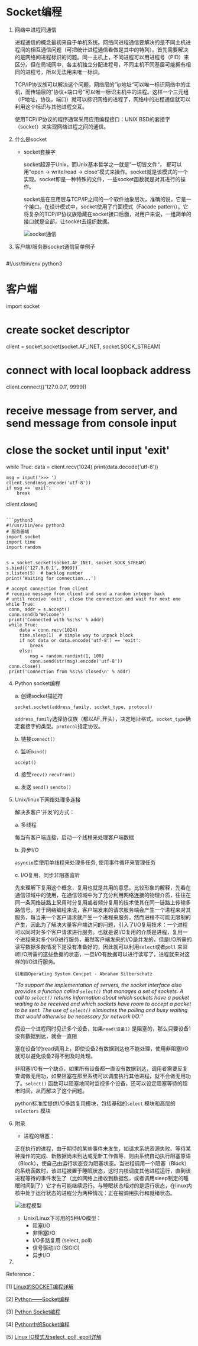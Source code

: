 # Socket编程

1. 网络中进程间通信

   进程通信的概念最初来自于单机系统。网络间进程通信要解决的是不同主机进程间的相互通信问题（可把统计进程通信看做是其中的特列）。首先需要解决的是网络间进程标识的问题。同一主机上，不同进程可以用进程号（PID）来区分。但在局域网中，各主机独立分配进程号，不同主机不同基层可能拥有相同的进程号，所以无法用来唯一标识。

   TCP/IP协议族可以解决这个问题，网络层的”ip地址“可以唯一标识网络中的主机，而传输层的”协议+端口号“可以唯一标识主机中的进程。这样一个三元组（IP地址，协议，端口）就可以标识网络的进程了，网络中的进程通信就可以利用这个标识与其他进程交互。

   使用TCP/IP协议的程序通常采用应用编程接口：UNIX BSD的套接字（socket）来实现网络进程之间的通信。

2. 什么是socket

   - socket套接字

     socket起源于Unix，而Unix基本哲学之一就是”一切皆文件“， 都可以用”open -> write/read -> close“模式来操作。socket就是该模式的一个实现。socket即是一种特殊的文件，一些socket函数就是对其进行的操作。

     socket是在应用层与TCP/IP之间的一个软件抽象层次，准确的说，它是一个接口。在设计模式中，socket使用了门面模式（Facade pattern）。它将复杂的TCP/IP协议族隐藏在socket接口后面，对用户来说，一组简单的接口就是全部，让socket去组织数据。
     
     
     
     ![socket通信](../images/socket通信过程.png)
     
     

3. 客户端/服务器socket通信简单例子

   ```python3
#!/usr/bin/env python3
   # 客户端
import socket
   

   # create socket descriptor
client = socket.socket(socket.AF_INET, socket.SOCK_STREAM)
   # connect with local loopback address
client.connect(('127.0.0.1', 9999))
   
   # receive message from server, and send message from console input
   # close the socket until input 'exit'
   while True:
   	data = client.recv(1024)
   	print(data.decode('utf-8'))
   	
   	msg = input('>>> ')
   	client.send(msg.encode('utf-8'))
   	if msg == 'exit':
   		break
   client.close()
   ```
   
   ```python3
   #!/usr/bin/env python3
   # 服务器端
   import socket
   import time
   import random
   
   
   s = socket.socket(socket.AF_INET, socket.SOCK_STREAM)
   s.bind(('127.0.0.1', 9999))
   s.listen(5)  # backlog number
   print('Waiting for connection...')
   
   # accept connection from client
   # receive message from client and send a random integer back 
   # until receive 'exit', close the connection and wait for next one
   while True:
   	conn, addr = s.accept()
   	conn.send(b'Welcome')
   	print('Connected with %s:%s' % addr)
   	while True:
   		data = conn.recv(1024)
   		time.sleep(1)  # simple way to unpack block
   		if not data or data.encode('utf-8') == 'exit':
   			break
   		else:
   			msg = random.randint(1, 100)
   			conn.send(str(msg).encode('utf-8'))
   	conn.close()
   	print('Connection from %s:%s closed\n' % addr)
   ```
   
   
   
4. Python socket编程

   a. 创建socket描述符

   `socket.socket(address_family, socket_type, protocol)`

   `address_family`选择协议族（都以AF_开头），决定地址格式。`socket_type`确定套接字的类型。`protocol`指定协议。

   b. 链接`connect()`

   c. 监听`bind()`

   `accept()`

   d. 接受`recv()` `recvfrom()` 

   e. 发送 `send()`  `sendto()`

5. Unix/linux下网络处理多连接

   解决多客户‘并发’的方式：

   a. 多线程

   每当有客户端连接，启动一个线程来处理客户端数据

   b. 异步I/O

   ```asyncio```库使用单线程来处理多任务, 使用事件循环来管理任务

   c. I/O复用，同步非阻塞监听

   先来理解下复用这个概念，复用也就是共用的意思。比较形象的解释，先看在通信领域中的使用，在通信领域中为了充分利用网络连接的物理介质，往往在同一条网络链路上采用时分复用或者频分复用的技术使其在同一链路上传输多路信号。对于网络编程来说，客户端发来的请求服务端会产生一个进程来对其服务，每当来一个客户请求就产生一个进程来服务，然而进程不可能无限制的产生，因此为了解决大量客户端访问的问题，引入了I/O复用技术：一个进程可以同时对多个客户请求进行服务。也就是说I/O复用的介质是进程，复用一个进程来对多个I/O进行服务，虽然客户端发来的I/O是并发的，但是I/O所需的读写数据多数情况下是没有准备好的，因此就可以利用`select`或者`poll` 来监听I/O所需的这些数据的状态，一旦I/O有数据可以进行读写了，进程就来对这样的I/O进行服务。

   

   `引用自Operating System Concpet - Abraham Silberschatz`

   *"To support the implementation of servers, the socket interface also provides a function called `select()` that manages a set of sockets. A call to `select()` returns information about which sockets have a packet waiting to be received and which sockets have room to accept a packet to be sent. The use of `select()` eliminates the polling and busy waiting that would otherwise be necessary for network I/O.''*

   假设一个进程同时见识多个设备，如果`read(设备1)` 是阻塞的，那么只要设备1没有数据到达，就会一直阻

   塞在设备1的read调用上，即使设备2有数据到达也不能处理，使用非阻塞I/O就可以避免设备2得不到及时处理。

   非阻塞I/O有一个缺点，如果所有设备都一直没有数据到达，调用者需要反复查询做无用功，如果阻塞在那里系统可以调度执行其他进程，就不会做无用功了。`select()` 函数可以阻塞地同时监视多个设备，还可以设定阻塞等待的超市时间，从而解决了这个问题。

   python标准库提供I/O多路复用模块，包括基础的`select` 模块和高层的`selectors` 模块

6. 附录

   - 进程的阻塞：

   正在执行的进程，由于期待的某些事件未发生，如请求系统资源失败、等待某种操作的完成、新数据尚未到达或无新工作做等，则由系统自动执行阻塞原语（Block），使自己由运行状态变为阻塞状态。当进程调用一个阻塞（Block）的系统函数时，该进程被置于睡眠状态，这时内核调度其他进程运行，直到该进程等待的事件发生了（比如网络上接收到数据包，或者调用sleep制定的睡眠时间到了）它才有可能继续运行。与睡眠状态相对的是运行状态，在linux内核中处于运行状态的进程分为两种情况：正在被调用执行和就绪状态。
   
   ![进程模型](../images/%E8%BF%9B%E7%A8%8B%E6%A8%A1%E5%9E%8B.jpeg)
   
   - Unix/Linux下可用的5种I/O模型：
     - 阻塞I/O
     - 非阻塞I/O
     - I/O多路复用 (select, poll)
     - 信号驱动I/O (SIGIO)
     - 异步I/O
   
7. 

    

   

Reference：

[1] [Linux的SOCKET编程详解](<https://www.cnblogs.com/jiangzhaowei/p/8261174.html>)

[2] [Python——Socket编程](<https://www.jianshu.com/p/4d0fab3fed16?utm_campaign=maleskine&utm_content=note&utm_medium=seo_notes&utm_source=recommendation>)

[3] [Python Socket编程](<https://www.jianshu.com/p/9207700ec26d>)

[4] [Python中的Socket编程](<https://keelii.gitbooks.io/socket-programming-in-python-cn/content/>)

[5] [Linux IO模式及select, poll, epoll详解](<https://segmentfault.com/a/1190000003063859#articleHeader6>)